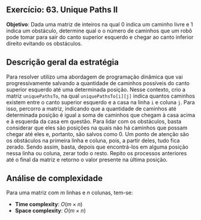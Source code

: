 ## Exercício: 63. Unique Paths II
**Objetivo**: Dada uma matriz de inteiros na qual 0 indica um caminho livre e 1 indica um obstáculo, determine qual o o número de caminhos que um robô pode tomar para sair do canto superior esquerdo e chegar ao canto inferior direito evitando os obstáculos.

## Descrição geral da estratégia
Para resolver utilizo uma abordagem de programação dinâmica que vai progressivamente salvando a quantidade de caminhos possíveis do canto superior esquerdo até uma determinada posição. Nesse contexto, crio a matriz `uniquePathsTo`, na qual `uniquePathsTo[i][j]` indica quantos caminhos existem entre o canto superior esquerdo e a casa na linha `i` e coluna `j`. Para isso, percorro a matriz, indicando que a quantidade de caminhos até determinada posição é igual a soma de caminhos que chegam à casa acima e à esquerda da casa em questão. Para lidar com os obstáculos, basta considerar que eles são posições na quais não há caminhos que possam chegar até eles e, portanto, são salvos como 0. Um ponto de atenção são os obstáculos na primeira linha e coluna, pois, a partir deles, tudo fica zerado. Sendo assim, basta, depois que encontrá-los em alguma posição nessa linha ou coluna, zerar todo o resto. Repito os processos anteriores até o final da matriz e retorno o valor presente na última posição.

## Análise de complexidade
Para uma matriz com $m$ linhas e $n$ colunas, tem-se:
- **Time complexity**: $O(m \times n)$ 
- **Space complexity**: $O(m \times n)$
